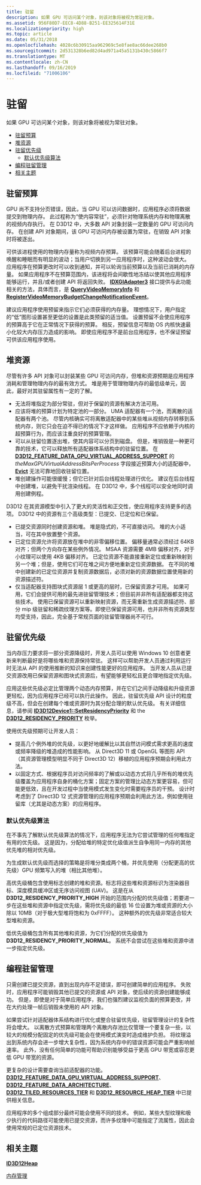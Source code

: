 ```yaml
---
title: 驻留
description: 如果 GPU 可访问某个对象，则该对象将被视为常驻对象。
ms.assetid: 956F80D7-EEC8-4D88-B251-EE325614F31E
ms.localizationpriority: high
ms.topic: article
ms.date: 05/31/2018
ms.openlocfilehash: 4028c6b30915aa962969c5e8fae8ac66dee268b0
ms.sourcegitcommit: 2d531328b6ed82d4ad971a45a5131b430c5866f7
ms.translationtype: MT
ms.contentlocale: zh-CN
ms.lasthandoff: 09/16/2019
ms.locfileid: "71006106"
---
```

# <a name="residency"></a>驻留

如果 GPU 可访问某个对象，则该对象将被视为常驻对象。

-   [驻留预算](#residency-budget)
-   [堆资源](#heap-resources)
-   [驻留优先级](#residency-priorities)
    -   [默认优先级算法](#default-priority-algorithm)
-   [编程驻留管理](#programming-residency-management)
-   [相关主题](#related-topics)

## <a name="residency-budget"></a>驻留预算

GPU 尚不支持分页错误，因此，当 GPU 可以访问数据时，应用程序必须将数据提交到物理内存。 此过程称为“使内容常驻”，必须针对物理系统内存和物理离散的视频内存执行。 在 D3D12 中，大多数 API 对象封装一定数量的 GPU 可访问内存。 在创建 API 对象期间，该 GPU 可访问内存被设置为常驻，在销毁 API 对象时将被逐出。

可供该进程使用的物理内存量称为视频内存预算。 该预算可能会随着后台进程的唤醒和睡眠而有明显的波动；当用户切换到另一应用程序时，这种波动会很大。 应用程序在预算更改时可以收到通知，并可以轮询当前预算以及当前已消耗的内存量。 如果应用程序不在预算范围内，该进程将会间歇性地冻结以使其他应用程序能够运行，并且/或者创建 API 将返回失败。 [**IDXGIAdapter3**](https://docs.microsoft.com/windows/desktop/api/dxgi1_4/nn-dxgi1_4-idxgiadapter3) 接口提供与此功能相关的方法，具体而言，是 [**QueryVideoMemoryInfo**](https://docs.microsoft.com/windows/desktop/api/dxgi1_4/nf-dxgi1_4-idxgiadapter3-queryvideomemoryinfo) 和 [**RegisterVideoMemoryBudgetChangeNotificationEvent**](https://docs.microsoft.com/windows/desktop/api/dxgi1_4/nf-dxgi1_4-idxgiadapter3-registervideomemorybudgetchangenotificationevent)。

建议应用程序使用预留来指示它们必须获得的内存量。 理想情况下，用户指定的“低”图形设置甚至更低的设置是此类预留的适当值。 设置预留不会使应用程序的预算高于它在正常情况下获得的预算。 相反，预留信息可帮助 OS 内核快速最小化较大内存压力造成的影响。 即使应用程序不是前台应用程序，也不保证预留可供该应用程序使用。

## <a name="heap-resources"></a>堆资源

尽管有许多 API 对象可以封装某些 GPU 可访问内存，但堆和资源预期是应用程序消耗和管理物理内存的最有效方式。 堆是用于管理物理内存的最低级单元，因此，最好对其驻留属性有一定的了解。

-   无法将堆指定为部分常驻，但对于保留的资源有解决方法可用。
-   应该将堆的预算计划为特定池的一部分。 UMA 适配器有一个池，而离散的适配器有两个池。 尽管内核确实可将离散适配器中的某些堆从视频内存转移到系统内存，则它只会在迫不得已的情况下才这样做。 应用程序不应依赖于内核的超预算行为，而应该注重良好的预算管理。
-   可以从驻留位置逐出堆，使其内容可以分页到磁盘。 但是，堆销毁是一种更可靠的技术，它可以释放所有适配器体系结构中的驻留位置。 在[**D3D12\_FEATURE\_DATA\_GPU\_VIRTUAL\_ADDRESS\_SUPPORT**](/windows/desktop/api/d3d12/ns-d3d12-d3d12_feature_data_gpu_virtual_address_support) 的 *theMaxGPUVirtualAddressBitsPerProcess* 字段接近预算大小的适配器中，[**Evict**](/windows/desktop/api/d3d12/nf-d3d12-id3d12device-evict) 无法可靠地回收驻留位置。
-   堆创建操作可能很缓慢；但它已针对后台线程处理进行优化。 建议在后台线程中创建堆，以避免干扰渲染线程。 在 D3D12 中，多个线程可以安全地同时调用创建例程。

D3D12 在其资源模型中引入了更大的灵活性和正交性，使应用程序支持更多的选项。 D3D12 中的资源有三个高级类型：已提交、已定位和已保留。

-   已提交资源同时创建资源和堆。 堆是隐式的，不可直接访问。 堆的大小适当，可在其中放置整个资源。
-   已定位资源允许将资源放在堆中的非零偏移位置。 偏移量通常必须经过 64KB 对齐；但两个方向存在某些例外情况。 MSAA 资源需要 4MB 偏移对齐，对于小纹理可以使用 4KB 偏移对齐。 已定位资源不能直接重新定位或重新映射到另一个堆；但是，使用它们可在堆之间方便地重新定位资源数据。 在不同的堆中创建新的已定位资源并复制资源数据后，必须对新的资源数据位置使用新的资源描述符。
-   仅当适配器支持图块式资源层 1 或更高的层时，已保留资源才可用。 如果可用，它们会提供可用的最先进驻留管理技术；但目前并非所有适配器都支持这些技术。 使用已保留资源可以重新映射资源，而无需重新生成资源描述符、部分 mip 级驻留和稀疏纹理方案等。即使已保留资源可用，也并非所有资源类型均受支持，因此，完全基于常规页面的驻留管理器尚不可行。

## <a name="residency-priorities"></a>驻留优先级

当内存压力要求将一部分资源降级时，开发人员可以使用 Windows 10 创意者更新来判断最好是将哪些堆和资源保持常驻。 这样可以帮助开发人员通过利用运行时无法从 API 的使用推断的知识来创建性能更好的应用程序。 当开发人员从已提交资源改用已保留资源和图块式资源后，有望能够更轻松且更合理地指定优先级。

应用这些优先级必定比管理两个动态内存预算，并在它们之间手动降级和升级资源更轻松，因为应用程序已经可以执行此操作。 因此，驻留优先级 API 设计的粒度级不高，但会在创建每个堆或资源时为其分配合理的默认优先级。 有关详细信息，请参阅 [**ID3D12Device1::SetResidencyPriority**](/windows/desktop/api/d3d12/nf-d3d12-id3d12device1-setresidencypriority) 和 the [**D3D12\_RESIDENCY\_PRIORITY**](/windows/desktop/api/d3d12/ne-d3d12-d3d12_residency_priority) 枚举。

使用优先级预期可让开发人员：

-   提高几个例外堆的优先级，以更好地缓解比以其自然访问模式需求更高的速度或频率降级的堆造成的性能影响。 从 Direct3D 11 或 OpenGL 等图形 API（其资源管理模型明显不同于 Direct3D 12）移植的应用程序预期会利用此方法。
-   以固定方式、根据程序员对访问频率的了解或以动态方式将几乎所有的堆优先级覆盖为应用程序自身的桶化方案；固定方案的管理比动态方案更容易，但可能更低效，且在开发过程中当使用模式发生变化时需要程序员的干预。 设计时考虑到了 Direct3D 12 式资源管理的应用程序预期会利用此方法，例如使用驻留库（尤其是动态方案）的应用程序。

### <a name="default-priority-algorithm"></a>默认优先级算法

在不事先了解默认优先级算法的情况下，应用程序无法为它尝试管理的任何堆指定有用的优先级。 这是因为，分配给堆的特定优化级值派生自争用同一内存的其他优先堆的相对优先级。

为生成默认优先级而选择的策略是将堆分类成两个桶，并优先使用（分配更高的优先级）GPU 频繁写入的堆（相比其他堆）。

高优先级桶包含使用标志创建的堆和资源。标志将这些堆和资源标识为渲染器目标、深度模具缓冲区或无序访问视图 (UAV)。 这是在从 **D3D12\_RESIDENCY\_PRIORITY\_HIGH** 开始的范围内分配的优先级值；若要进一步在这些堆和资源中指定优先级，需将优先级的最低 16 位设置为堆或资源的大小除以 10MB（对于极大型堆将饱和为 0xFFFF）。 这种额外的优先级非常适合较大型堆和资源。

低优先级桶包含所有其他堆和资源，为它们分配的优先级值为 **D3D12\_RESIDENCY\_PRIORITY\_NORMAL**。 系统不会尝试在这些堆和资源中进一步指定优先级。

## <a name="programming-residency-management"></a>编程驻留管理

只需创建已提交资源，直到出现内存不足错误，即可创建简单的应用程序。 失败时，应用程序可能销毁其他已提交的资源或 API 对象，使后续的资源创建能够成功。 但是，即使是对于简单应用程序，我们也强烈建议监视负面的预算更改，并在大约处理一帧后销毁未使用的 API 对象。

如果尝试针对适配器体系结构进行优化或整合驻留优先级，驻留管理设计的复杂性将会增大。 以离散方式预算和管理两个离散内存池比仅管理一个要复杂一些，以较大的规模分配固定的优先级可能会在使用模式演变时造成维护负担。 将纹理溢出到系统内存会进一步增大复杂性，因为系统内存中的错误资源可能会严重影响帧速率。 此外，没有任何简单的功能可帮助识别能够受益于更高 GPU 带宽或容忍更低 GPU 带宽的资源。

更复杂的设计需要查询当前适配器的功能。 [**D3D12\_FEATURE\_DATA\_GPU\_VIRTUAL\_ADDRESS\_SUPPORT**](/windows/desktop/api/d3d12/ns-d3d12-d3d12_feature_data_gpu_virtual_address_support)、[**D3D12\_FEATURE\_DATA\_ARCHITECTURE**](/windows/desktop/api/d3d12/ns-d3d12-d3d12_feature_data_architecture)、[**D3D12\_TILED\_RESOURCES\_TIER**](/windows/desktop/api/d3d12/ne-d3d12-d3d12_tiled_resources_tier) 和 [**D3D12\_RESOURCE\_HEAP\_TIER**](/windows/desktop/api/d3d12/ne-d3d12-d3d12_resource_heap_tier) 中已提供相关信息。

应用程序的多个组成部分最终可能会使用不同的技术。 例如，某些大型纹理和极少执行的代码路径可能使用已提交资源，而许多纹理中可能指定了流属性，因此会使用常规的已定位资源技术。

## <a name="related-topics"></a>相关主题

<dl> <dt>

[**ID3D12Heap**](/windows/desktop/api/d3d12/nn-d3d12-id3d12heap)
</dt> <dt>

[内存管理](memory-management.md)
</dt> </dl>

 

 




